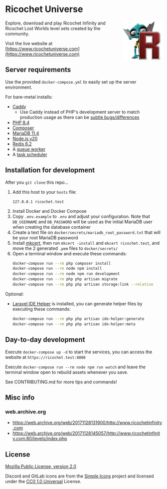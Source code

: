# Ricochet Universe

<img alt="Ricochet Universe logo" align="right" src="./icon.png" width="128" />

Explore, download and play Ricochet Infinity and Ricochet Lost Worlds level sets created by the community.

Visit the live website at [https://www.ricochetuniverse.com](https://www.ricochetuniverse.com)

## Server requirements

Use the provided `docker-compose.yml` to easily set up the server environment.

For bare-metal installs:

- [Caddy](https://caddyserver.com)
    - Use Caddy instead of PHP's development server to match production usage as there can be [subtle bugs/differences](https://gitlab.com/ngyikp/ricochet-levels/-/issues/3)
- [PHP 8.4](https://www.php.net)
- [Composer](https://getcomposer.org)
- [MariaDB 11.4](https://mariadb.org)
- [Node.js v20](https://nodejs.org)
- [Redis 6.2](https://redis.io)
- A [queue worker](https://laravel.com/docs/11.x/queues#supervisor-configuration)
- A [task scheduler](https://laravel.com/docs/11.x/scheduling#running-the-scheduler)

## Installation for development

After you `git clone` this repo...

1. Add this host to your `hosts` file:
    ```
    127.0.0.1 ricochet.test
    ```
2. Install Docker and Docker Compose
3. Copy `.env.example` to `.env` and adjust your configuration. Note that `DB_USERNAME` and `DB_PASSWORD` will be used as the initial MariaDB user when creating the database container
4. Create a text file on `docker/secrets/mariadb_root_password.txt` that will be your root MariaDB password
5. Install [mkcert](https://github.com/FiloSottile/mkcert), then run `mkcert -install` and `mkcert ricochet.test`, and move the 2 generated `.pem` files to `docker/secrets/`
6. Open a terminal window and execute these commands:
    ```bash
    docker-compose run --rm php composer install
    docker-compose run --rm node npm install
    docker-compose run --rm node npm run development
    docker-compose run --rm php php artisan migrate
    docker-compose run --rm php php artisan storage:link --relative
    ```

Optional:

- [Laravel IDE Helper](https://github.com/barryvdh/laravel-ide-helper) is installed, you can generate helper files by executing these commands:
    ```bash
    docker-compose run --rm php php artisan ide-helper:generate
    docker-compose run --rm php php artisan ide-helper:meta
    ```

## Day-to-day development

Execute `docker-compose up -d` to start the services, you can access the website at `https://ricochet.test:8000`

Execute `docker-compose run --rm node npm run watch` and leave the terminal window open to rebuild assets whenever you save.

See CONTRIBUTING.md for more tips and commands!

## Misc info

### web.archive.org

- https://web.archive.org/web/20171128131900/http://www.ricochetinfinity.com
- https://web.archive.org/web/20171128145057/http://www.ricochetinfinity.com:80/levels/index.php

## License

[Mozilla Public License, version 2.0](https://www.mozilla.org/en-US/MPL/2.0/)

Discord and GitLab icons are from the [Simple Icons](https://simpleicons.org) project and licensed under the [CC0 1.0 Universal](https://github.com/simple-icons/simple-icons/blob/develop/LICENSE.md) License.
